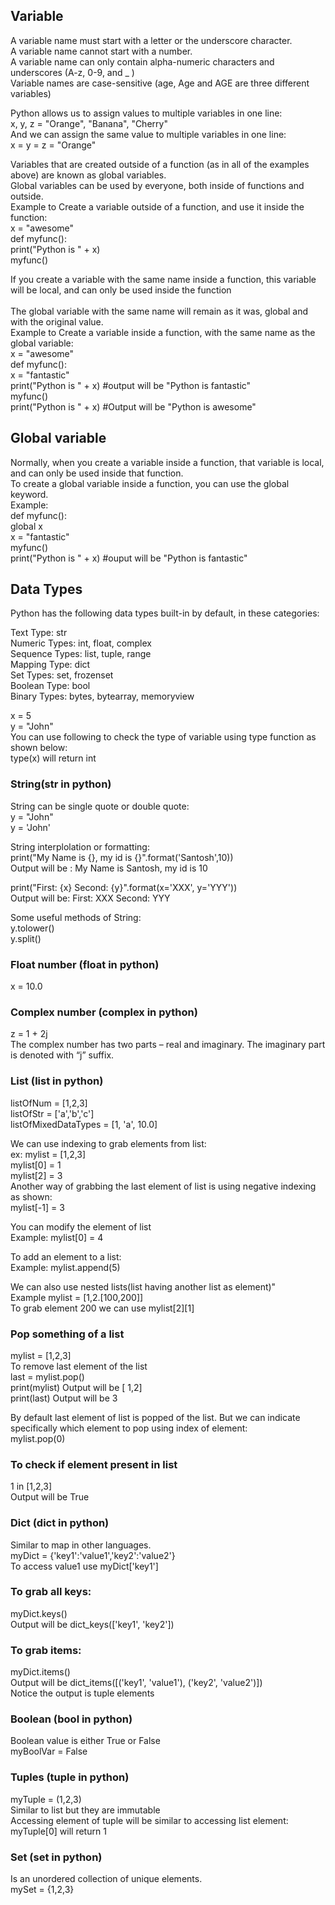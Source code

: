## Variable

A variable name must start with a letter or the underscore character. <br/>
A variable name cannot start with a number. <br/>
A variable name can only contain alpha-numeric characters and underscores (A-z, 0-9, and _ ) <br/>
Variable names are case-sensitive (age, Age and AGE are three different variables) <br/>

Python allows us to assign values to multiple variables in one line: <br/>
x, y, z = "Orange", "Banana", "Cherry" <br/>
And we can assign the same value to multiple variables in one line: <br/>
x = y = z = "Orange" <br/>

Variables that are created outside of a function (as in all of the examples above) are known as global variables. <br/>
Global variables can be used by everyone, both inside of functions and outside. <br/>
Example to Create a variable outside of a function, and use it inside the function: <br/>
x = "awesome" <br/>
def myfunc(): <br/>
  print("Python is " + x) <br/>
myfunc() <br/>

If you create a variable with the same name inside a function, this variable will be local, and can only be used inside the function<br/>  
The global variable with the same name will remain as it was, global and with the original value. <br/>
Example to Create a variable inside a function, with the same name as the global variable: <br/>
x = "awesome" <br/>
def myfunc(): <br/>
  x = "fantastic" <br/>
  print("Python is " + x) #output will be "Python is fantastic" <br/>
myfunc() <br/>
print("Python is " + x) #Output will be "Python is awesome" <br/>

## Global variable
Normally, when you create a variable inside a function, that variable is local, and can only be used inside that function. <br/>
To create a global variable inside a function, you can use the global keyword. <br/>
Example: <br/>
def myfunc(): <br/>
  global x <br/>
  x = "fantastic" <br/>
myfunc() <br/>
print("Python is " + x) #ouput will be "Python is fantastic" <br/>

## Data Types

Python has the following data types built-in by default, in these categories: <br/>

Text Type:	str <br/>
Numeric Types:	int, float, complex <br/>
Sequence Types:	list, tuple, range <br/>
Mapping Type:	dict <br/>
Set Types:	set, frozenset <br/>
Boolean Type:	bool <br/>
Binary Types:	bytes, bytearray, memoryview <br/>

x = 5 <br/> 
y = "John" <br/>
You can use following to check the type of variable using type function as shown below: <br/>
type(x) will return int <br/>

### String(str in python)

String can be single quote or double quote: <br/>
y = "John" <br/>
y = 'John' <br/>

String interplolation or formatting: <br/> 
print("My Name is {}, my id is {}".format('Santosh',10)) <br/>
Output will be : My Name is Santosh, my id is 10 <br/>

print("First: {x} Second: {y}".format(x='XXX',  y='YYY')) <br/>
Output will be: First: XXX Second: YYY <br/>

Some useful methods of String: <br/>
y.tolower() <br/>
y.split() <br/>


### Float number (float in python)

x = 10.0 <br/>

### Complex number (complex in python)

z = 1 + 2j <br/>
The complex number has two parts – real and imaginary. The imaginary part is denoted with “j” suffix. <br/>

### List (list in python)

listOfNum = [1,2,3] <br/>
listOfStr = ['a','b','c'] <br/>
listOfMixedDataTypes = [1, 'a', 10.0] <br/>

We can use indexing to grab elements from list: <br/>
ex: mylist = [1,2,3] <br/>
mylist[0] = 1 <br/>
mylist[2] = 3 <br/>
Another way of grabbing the last element of list is using negative indexing as shown: <br/>
mylist[-1] = 3 <br/>
 
You can modify the element of list <br/>
Example: mylist[0] = 4 <br/>

To add an element to a list: <br/>
Example: mylist.append(5) <br/>

We can also use nested lists(list having another list as element)" <br/>
Example mylist = [1,2.[100,200]] <br/>
To grab element 200 we can use mylist[2][1] <br/>

### Pop something of a list
 mylist = [1,2,3] <br/>
 To remove last element of the list <br/>
 last = mylist.pop() <br/>
 print(mylist) Output will be [ 1,2] <br/>
 print(last) Output will be 3  <br/>
 
 By default last element of list is popped of the list. But we can indicate specifically which element to pop using index of element: <br/>
 mylist.pop(0) <br/>
 
### To check if element present in list
1 in [1,2,3] <br/>
Output will be True <br/>
 
### Dict (dict in python)

Similar to map in other languages. <br/>
myDict = {'key1':'value1','key2':'value2'} <br/>
To access value1 use myDict['key1'] <br/>

### To grab all keys: <br/>
myDict.keys() <br/>
Output will be dict_keys(['key1', 'key2']) <br/>

### To grab items:  <br/>
myDict.items() <br/>
Output will be dict_items([('key1', 'value1'), ('key2', 'value2')]) <br/>
Notice the output is tuple elements <br/>

### Boolean (bool in python)

Boolean value is either True or False <br/>
myBoolVar = False <br/>

### Tuples (tuple in python)

myTuple = (1,2,3) <br/>
Similar to list but they are immutable <br/>
Accessing element of tuple will be similar to accessing list element: <br/>
myTuple[0] will return 1 <br/>

### Set (set in python)

Is an unordered collection of unique elements. <br/>
mySet = {1,2,3} <br/>











